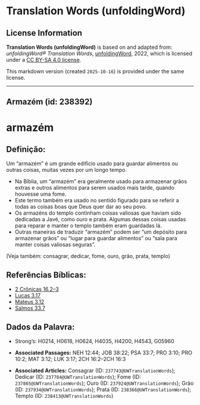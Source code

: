 # Translation Words (unfoldingWord)

## License Information

**Translation Words (unfoldingWord)** is based on and adapted from: _unfoldingWord® Translation Words_, [unfoldingWord](https://unfoldingword.org/utw), 2022, which is licensed under a [CC BY-SA 4.0 license](https://creativecommons.org/licenses/by-sa/4.0/legalcode.en).

This markdown version (created `2025-10-16`) is provided under the same license.



--------------------------------

## Armazém (id: 238392)

armazém
=======

Definição:
----------

Um “armazém” é um grande edifício usado para guardar alimentos ou outras coisas, muitas vezes por um longo tempo.

* Na Bíblia, um “armazém” era geralmente usado para armazenar grãos extras e outros alimentos para serem usados mais tarde, quando houvesse uma fome.
* Este termo também era usado no sentido figurado para se referir a todas as coisas boas que Deus quer dar ao seu povo.
* Os armazéns do templo continham coisas valiosas que haviam sido dedicadas a Javé, como ouro e prata. Algumas dessas coisas usadas para reparar e manter o templo também eram guardadas lá.
* Outras maneiras de traduzir “armazém” podem ser “um depósito para armazenar grãos” ou “lugar para guardar alimentos” ou “sala para manter coisas valiosas seguras”.

(Veja também: consagrar, dedicar, fome, ouro, grão, prata, templo)

Referências Bíblicas:
---------------------

* [2 Crônicas 16\.2–3](https://ref.ly/2Chr16:2-2Chr16:3)
* [Lucas 3\.17](https://ref.ly/Luke3:17)
* [Mateus 3\.12](https://ref.ly/Matt3:12)
* [Salmos 33\.7](https://ref.ly/Ps33:7)

Dados da Palavra:
-----------------

* Strong’s: H0214, H0618, H0624, H4035, H4200, H4543, G05960

* **Associated Passages:** NEH 12:44; JOB 38:22; PSA 33:7; PRO 3:10; PRO 10:2; MAT 3:12; LUK 3:17; 2CH 16:2–2CH 16:3
* **Associated Articles:** Consagrar (ID: `237743@UWTranslationWords`); Dedicar (ID: `237784@UWTranslationWords`); Fome (ID: `237865@UWTranslationWords`); Ouro (ID: `237924@UWTranslationWords`); Grão (ID: `237934@UWTranslationWords`); Prata (ID: `238366@UWTranslationWords`); Templo (ID: `238413@UWTranslationWords`)

